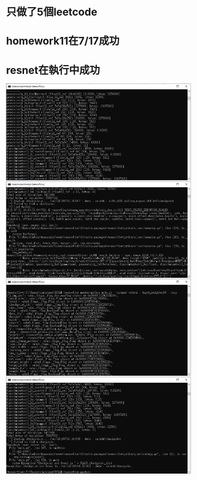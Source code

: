 # 只做了5個leetcode

# homework11在7/17成功
# resnet在執行中成功



![image](https://github.com/asd3200asd/homework/blob/master/1.jpg)
![image](https://github.com/asd3200asd/homework/blob/master/2.jpg)
![image](https://github.com/asd3200asd/homework/blob/master/3.jpg)
![image](https://github.com/asd3200asd/homework/blob/master/4.jpg)

